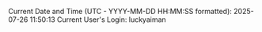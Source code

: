 Current Date and Time (UTC - YYYY-MM-DD HH:MM:SS formatted): 2025-07-26 11:50:13
Current User's Login: luckyaiman
